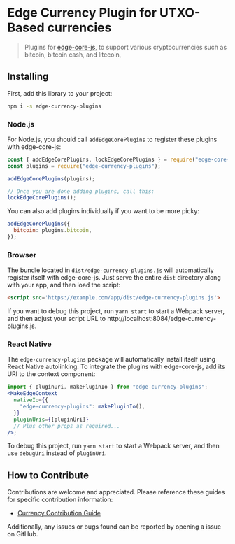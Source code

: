 # Edge Currency Plugin for UTXO-Based currencies

> Plugins for [edge-core-js](https://github.com/EdgeApp/edge-core-js), to support various cryptocurrencies such as bitcoin, bitcoin cash, and litecoin,

## Installing

First, add this library to your project:

```sh
npm i -s edge-currency-plugins
```

### Node.js

For Node.js, you should call `addEdgeCorePlugins` to register these plugins with edge-core-js:

```js
const { addEdgeCorePlugins, lockEdgeCorePlugins } = require("edge-core-js");
const plugins = require("edge-currency-plugins");

addEdgeCorePlugins(plugins);

// Once you are done adding plugins, call this:
lockEdgeCorePlugins();
```

You can also add plugins individually if you want to be more picky:

```js
addEdgeCorePlugins({
  bitcoin: plugins.bitcoin,
});
```

### Browser

The bundle located in `dist/edge-currency-plugins.js` will automatically register itself with edge-core-js. Just serve the entire `dist` directory along with your app, and then load the script:

```html
<script src='https://example.com/app/dist/edge-currency-plugins.js'>
```

If you want to debug this project, run `yarn start` to start a Webpack server,
and then adjust your script URL to http://localhost:8084/edge-currency-plugins.js.

### React Native

The `edge-currency-plugins` package will automatically install itself using React Native autolinking.
To integrate the plugins with edge-core-js, add its URI to the context component:

```jsx
import { pluginUri, makePluginIo } from "edge-currency-plugins";
<MakeEdgeContext
  nativeIo={{
    "edge-currency-plugins": makePluginIo(),
  }}
  pluginUris={[pluginUri]}
  // Plus other props as required...
/>;
```

To debug this project, run `yarn start` to start a Webpack server, and then use `debugUri` instead of `pluginUri`.

## How to Contribute

Contributions are welcome and appreciated. Please reference these guides for
specific contribution information:

- [Currency Contribution Guide](./docs/currency-integration.md)

Additionally, any issues or bugs found can be reported by opening a issue on
GitHub.
